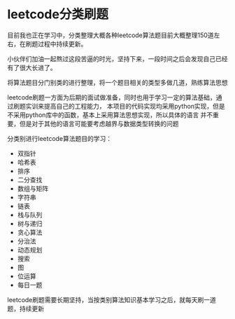 # leetcode分类刷题

目前我也正在学习中，分类整理大概各种leetcode算法题目前大概整理150道左右，在刷题过程中持续更新。

小伙伴们加油一起熬过这段苦逼的时光，坚持下来，一段时间之后会发现自己已经有了很大长进了。

将算法题目分门别类的进行整理，将一个题目相关的类型多做几道，熟练算法思想

leetcode刷题一方面为后期的面试做准备，同时也用于学习一定的算法基础，通过刷题实训来提高自己的工程能力，
本项目的代码实现均采用python实现，但是不采用python库中的函数，基本上采用算法思想实现，所以具体的语言
并不重要，但是对于其他的语言可能要考虑越界与数据类型转换的问题

分类别进行leetcode算法题目的学习：

* 双指针
* 哈希表
* 排序
* 二分查找
* 数组与矩阵
* 字符串
* 链表
* 栈与队列
* 树与递归
* 贪心算法
* 分治法
* 动态规划
* 搜索
* 图
* 位运算
* 每日一题

leetcode刷题需要长期坚持，当按类别算法知识基本学习之后，就每天刷一道题，持续更新